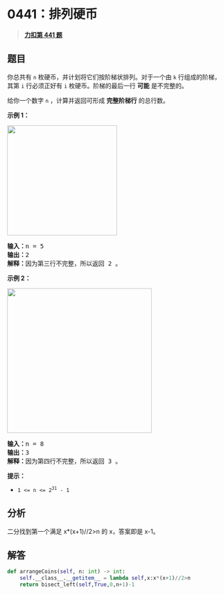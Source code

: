 # 0441：排列硬币


> <u>**[力扣第 441 题](https://leetcode.cn/problems/arranging-coins/)**</u>

## 题目

<p>你总共有 <code>n</code><em> </em>枚硬币，并计划将它们按阶梯状排列。对于一个由 <code>k</code> 行组成的阶梯，其第 <code>i</code><em> </em>行必须正好有 <code>i</code><em> </em>枚硬币。阶梯的最后一行 <strong>可能</strong> 是不完整的。</p>

<p>给你一个数字 <code>n</code><em> </em>，计算并返回可形成 <strong>完整阶梯行</strong> 的总行数。</p>



<p><strong>示例 1：</strong></p>
<img alt="" src="https://assets.leetcode.com/uploads/2021/04/09/arrangecoins1-grid.jpg" style="width: 253px; height: 253px;" />
<pre>
<strong>输入：</strong>n = 5
<strong>输出：</strong>2
<strong>解释：</strong>因为第三行不完整，所以返回 2 。
</pre>

<p><strong>示例 2：</strong></p>
<img alt="" src="https://assets.leetcode.com/uploads/2021/04/09/arrangecoins2-grid.jpg" style="width: 333px; height: 333px;" />
<pre>
<strong>输入：</strong>n = 8
<strong>输出：</strong>3
<strong>解释：</strong>因为第四行不完整，所以返回 3 。
</pre>



<p><strong>提示：</strong></p>

<ul>
<li><code>1 &lt;= n &lt;= 2<sup>31</sup> - 1</code></li>
</ul>


## 分析

二分找到第一个满足 x*(x+1)//2>n 的 x，答案即是 x-1。

## 解答


```python
def arrangeCoins(self, n: int) -> int:
	self.__class__.__getitem__ = lambda self,x:x*(x+1)//2>n
	return bisect_left(self,True,0,n+1)-1
```
